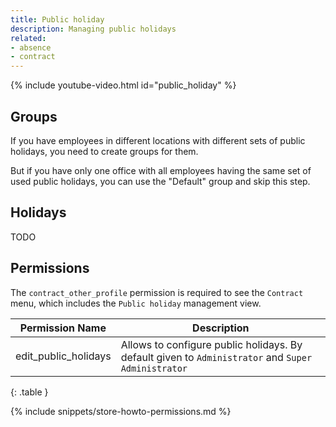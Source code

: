 ```yaml
---
title: Public holiday
description: Managing public holidays
related:
- absence
- contract
---
```


{% include youtube-video.html id="public_holiday" %}

## Groups

If you have employees in different locations with different sets of public holidays, you need to create groups for them.

But if you have only one office with all employees having the same set of used public holidays, you can use the "Default" group and skip this step.

## Holidays

TODO 

## Permissions

The `contract_other_profile` permission is required to see the `Contract` menu, which includes the `Public holiday` management view. 

| Permission Name       | Description                                                                                        |
|-----------------------|----------------------------------------------------------------------------------------------------|
| edit_public_holidays  | Allows to configure public holidays. By default given to `Administrator` and `Super Administrator` |
{: .table }

{% include snippets/store-howto-permissions.md %}
